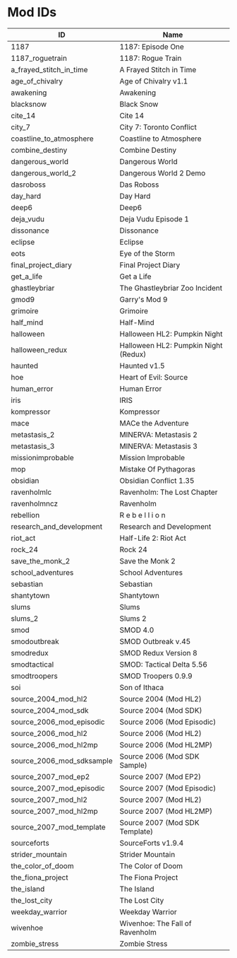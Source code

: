 # Mod IDs

| ID | Name |
| -- | ---- |
| 1187 | 1187: Episode One |
| 1187_roguetrain | 1187: Rogue Train |
| a_frayed_stitch_in_time | A Frayed Stitch in Time |
| age_of_chivalry | Age of Chivalry v1.1 |
| awakening | Awakening |
| blacksnow | Black Snow |
| cite_14 | Cite 14 |
| city_7 | City 7: Toronto Conflict |
| coastline_to_atmosphere | Coastline to Atmosphere |
| combine_destiny | Combine Destiny |
| dangerous_world | Dangerous World |
| dangerous_world_2 | Dangerous World 2 Demo |
| dasroboss | Das Roboss |
| day_hard | Day Hard |
| deep6 | Deep6 |
| deja_vudu | Deja Vudu Episode 1 |
| dissonance | Dissonance |
| eclipse | Eclipse |
| eots | Eye of the Storm |
| final_project_diary | Final Project Diary |
| get_a_life | Get a Life |
| ghastleybriar | The Ghastleybriar Zoo Incident |
| gmod9 | Garry's Mod 9 |
| grimoire | Grimoire |
| half_mind | Half-Mind |
| halloween | Halloween HL2: Pumpkin Night |
| halloween_redux | Halloween HL2: Pumpkin Night (Redux) |
| haunted | Haunted v1.5 |
| hoe | Heart of Evil: Source |
| human_error | Human Error |
| iris | IRIS |
| kompressor | Kompressor |
| mace | MACe the Adventure |
| metastasis_2 | MINERVA: Metastasis 2 |
| metastasis_3 | MINERVA: Metastasis 3 |
| missionimprobable | Mission Improbable |
| mop | Mistake Of Pythagoras |
| obsidian | Obsidian Conflict 1.35 |
| ravenholmlc | Ravenholm: The Lost Chapter |
| ravenholmncz | Ravenholm |
| rebellion | R e b e l l i o n |
| research_and_development | Research and Development |
| riot_act | Half-Life 2: Riot Act |
| rock_24 | Rock 24 |
| save_the_monk_2 | Save the Monk 2 |
| school_adventures | School Adventures |
| sebastian | Sebastian |
| shantytown | Shantytown |
| slums | Slums |
| slums_2 | Slums 2 |
| smod | SMOD 4.0 |
| smodoutbreak | SMOD Outbreak v.45 |
| smodredux | SMOD Redux Version 8 |
| smodtactical | SMOD: Tactical Delta 5.56 |
| smodtroopers | SMOD Troopers 0.9.9 |
| soi | Son of Ithaca |
| source_2004_mod_hl2 | Source 2004 (Mod HL2) |
| source_2004_mod_sdk | Source 2004 (Mod SDK) |
| source_2006_mod_episodic | Source 2006 (Mod Episodic) |
| source_2006_mod_hl2 | Source 2006 (Mod HL2) |
| source_2006_mod_hl2mp | Source 2006 (Mod HL2MP) |
| source_2006_mod_sdksample | Source 2006 (Mod SDK Sample) |
| source_2007_mod_ep2 | Source 2007 (Mod EP2) |
| source_2007_mod_episodic | Source 2007 (Mod Episodic) |
| source_2007_mod_hl2 | Source 2007 (Mod HL2) |
| source_2007_mod_hl2mp | Source 2007 (Mod HL2MP) |
| source_2007_mod_template | Source 2007 (Mod SDK Template) |
| sourceforts | SourceForts v1.9.4 |
| strider_mountain | Strider Mountain |
| the_color_of_doom | The Color of Doom |
| the_fiona_project | The Fiona Project |
| the_island | The Island |
| the_lost_city | The Lost City |
| weekday_warrior | Weekday Warrior |
| wivenhoe | Wivenhoe: The Fall of Ravenholm |
| zombie_stress | Zombie Stress |
